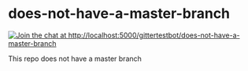 does-not-have-a-master-branch
=============================

[![Join the chat at http://localhost:5000/gittertestbot/does-not-have-a-master-branch](http://localhost:4000/Join%20Chat.svg)](http://localhost:5000/gittertestbot/does-not-have-a-master-branch?utm_source=badge&utm_medium=badge&utm_campaign=pr-badge&utm_content=badge)

This repo does not have a master branch
